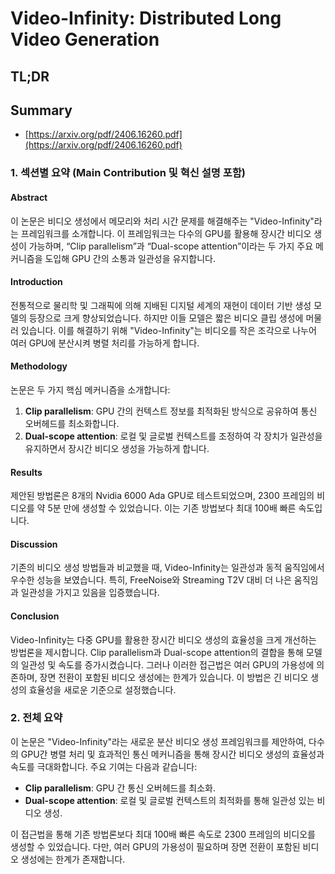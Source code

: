 # Video-Infinity: Distributed Long Video Generation
## TL;DR
## Summary
- [https://arxiv.org/pdf/2406.16260.pdf](https://arxiv.org/pdf/2406.16260.pdf)

### 1. 섹션별 요약 (Main Contribution 및 혁신 설명 포함)

#### Abstract
이 논문은 비디오 생성에서 메모리와 처리 시간 문제를 해결해주는 "Video-Infinity"라는 프레임워크를 소개합니다. 이 프레임워크는 다수의 GPU를 활용해 장시간 비디오 생성이 가능하며, “Clip parallelism”과 “Dual-scope attention”이라는 두 가지 주요 메커니즘을 도입해 GPU 간의 소통과 일관성을 유지합니다.

#### Introduction
전통적으로 물리학 및 그래픽에 의해 지배된 디지털 세계의 재현이 데이터 기반 생성 모델의 등장으로 크게 향상되었습니다. 하지만 이들 모델은 짧은 비디오 클립 생성에 머물러 있습니다. 이를 해결하기 위해 "Video-Infinity"는 비디오를 작은 조각으로 나누어 여러 GPU에 분산시켜 병렬 처리를 가능하게 합니다.

#### Methodology
논문은 두 가지 핵심 메커니즘을 소개합니다:
1. **Clip parallelism**: GPU 간의 컨텍스트 정보를 최적화된 방식으로 공유하여 통신 오버헤드를 최소화합니다.
2. **Dual-scope attention**: 로컬 및 글로벌 컨텍스트를 조정하여 각 장치가 일관성을 유지하면서 장시간 비디오 생성을 가능하게 합니다.

#### Results
제안된 방법론은 8개의 Nvidia 6000 Ada GPU로 테스트되었으며, 2300 프레임의 비디오를 약 5분 만에 생성할 수 있었습니다. 이는 기존 방법보다 최대 100배 빠른 속도입니다.

#### Discussion
기존의 비디오 생성 방법들과 비교했을 때, Video-Infinity는 일관성과 동적 움직임에서 우수한 성능을 보였습니다. 특히, FreeNoise와 Streaming T2V 대비 더 나은 움직임과 일관성을 가지고 있음을 입증했습니다.

#### Conclusion
Video-Infinity는 다중 GPU를 활용한 장시간 비디오 생성의 효율성을 크게 개선하는 방법론을 제시합니다. Clip parallelism과 Dual-scope attention의 결합을 통해 모델의 일관성 및 속도를 증가시켰습니다. 그러나 이러한 접근법은 여러 GPU의 가용성에 의존하며, 장면 전환이 포함된 비디오 생성에는 한계가 있습니다. 이 방법은 긴 비디오 생성의 효율성을 새로운 기준으로 설정했습니다.

### 2. 전체 요약
이 논문은 "Video-Infinity"라는 새로운 분산 비디오 생성 프레임워크를 제안하여, 다수의 GPU간 병렬 처리 및 효과적인 통신 메커니즘을 통해 장시간 비디오 생성의 효율성과 속도를 극대화합니다. 주요 기여는 다음과 같습니다:
- **Clip parallelism**: GPU 간 통신 오버헤드를 최소화.
- **Dual-scope attention**: 로컬 및 글로벌 컨텍스트의 최적화를 통해 일관성 있는 비디오 생성.

이 접근법을 통해 기존 방법론보다 최대 100배 빠른 속도로 2300 프레임의 비디오를 생성할 수 있었습니다. 다만, 여러 GPU의 가용성이 필요하며 장면 전환이 포함된 비디오 생성에는 한계가 존재합니다.